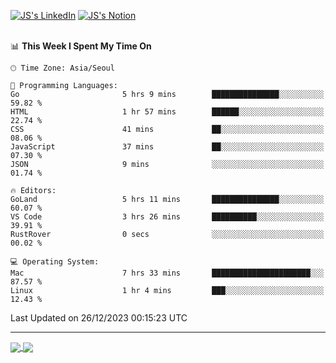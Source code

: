 
[![JS's LinkedIn](https://img.shields.io/badge/LinkedIn-blue?style=for-the-badge&logo=linkedin)](https://www.linkedin.com/in/jaeseung-lee-5a2a32139/) 
[![JS's Notion](https://img.shields.io/badge/Notion-black?style=for-the-badge&logo=notion)](https://bit.ly/ljswiki1) <br><br>
<!-- ![JS's GitHub stats](https://github-readme-stats-lemon-five.vercel.app/api?username=tkxkd0159&hide=contribs,prs,stars,issues&show_icons=true&theme=react&include_all_commits=true)   -->
<!-- ![Top Langs](https://github-readme-stats-lemon-five.vercel.app/api/top-langs/?username=tkxkd0159&layout=compact&hide=jupyter%20notebook,scss,html,css&langs_count=10)  -->


<!--START_SECTION:waka-->
📊 **This Week I Spent My Time On** 

```text
🕑︎ Time Zone: Asia/Seoul

💬 Programming Languages: 
Go                       5 hrs 9 mins        ███████████████░░░░░░░░░░   59.82 % 
HTML                     1 hr 57 mins        ██████░░░░░░░░░░░░░░░░░░░   22.74 % 
CSS                      41 mins             ██░░░░░░░░░░░░░░░░░░░░░░░   08.06 % 
JavaScript               37 mins             ██░░░░░░░░░░░░░░░░░░░░░░░   07.30 % 
JSON                     9 mins              ░░░░░░░░░░░░░░░░░░░░░░░░░   01.74 % 

🔥 Editors: 
GoLand                   5 hrs 11 mins       ███████████████░░░░░░░░░░   60.07 % 
VS Code                  3 hrs 26 mins       ██████████░░░░░░░░░░░░░░░   39.91 % 
RustRover                0 secs              ░░░░░░░░░░░░░░░░░░░░░░░░░   00.02 % 

💻 Operating System: 
Mac                      7 hrs 33 mins       ██████████████████████░░░   87.57 % 
Linux                    1 hr 4 mins         ███░░░░░░░░░░░░░░░░░░░░░░   12.43 % 
```


 Last Updated on 26/12/2023 00:15:23 UTC
<!--END_SECTION:waka-->

---
<a href="https://github.com/tkxkd0159/dsalgo">
  <img align="center" src="https://github-readme-stats-lemon-five.vercel.app/api/pin/?username=tkxkd0159&repo=dsalgo&theme=react" />
</a>
<a href="https://github.com/tkxkd0159/books">
  <img align="center" src="https://github-readme-stats-lemon-five.vercel.app/api/pin/?username=tkxkd0159&repo=books&theme=react" />
</a>

<!---
- 🔭 I’m currently working on ...
- 🌱 I’m currently learning blockchain and distributed network
- 👯 I’m looking to collaborate on ...
- 🤔 I’m looking for help with ...
- 💬 Ask me about ...
- 📫 How to reach me: ...
- 😄 Pronouns: ...
- ⚡ Fun fact: ...
-->
